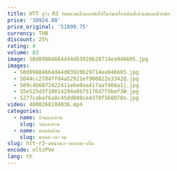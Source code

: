 ```yaml
---
title: HTT ลู่วิ่ง R3 ยิมขนาดเล็กแบบพับได้ในร่มเครื่องเดินที่เท้าแขนลดน้ําหนัก
price: '38924.80'
price_original: '51899.75'
currency: THB
discount: 25%
rating: 4
volume: 83
image: S0d89884664d44d83920b29714ea946605.jpg
images:
  - S0d89884664d44d83920b29714ea946605.jpg
  - S044cc2784ffd4a52921ef900822e3342Q.jpg
  - S09c4b6872422411ebe0aa417aaf466a1j.jpg
  - S5e525d3f10014294a0b75176d7f5bef3W.jpg
  - S277cabaf6a8c45dd808ce4370f568078n.jpg
video: 4000268104036.mp4
categories:
  - name: บ้านและสวน
    slug: านและสวน
  - name: ตกแต่งบ้าน
    slug: ตกแต-งบ-าน
slug: htt-r3-มขนาดเล-กแบบพ-บได
encode: oltzPVe
lang: th
---
```

  